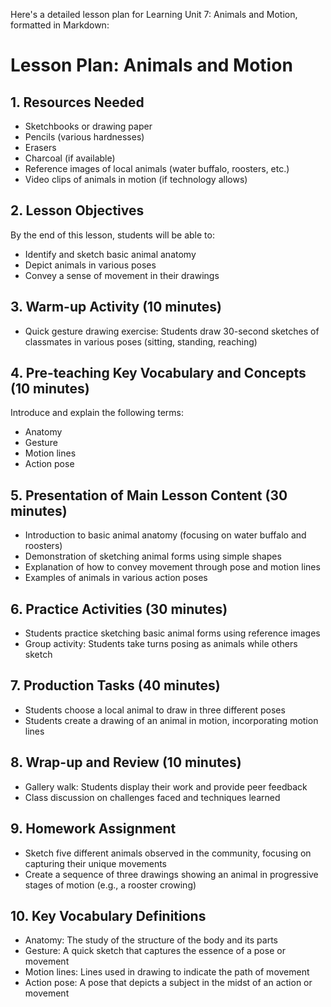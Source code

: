 Here's a detailed lesson plan for Learning Unit 7: Animals and Motion, formatted in Markdown:

# Lesson Plan: Animals and Motion

## 1. Resources Needed
- Sketchbooks or drawing paper
- Pencils (various hardnesses)
- Erasers
- Charcoal (if available)
- Reference images of local animals (water buffalo, roosters, etc.)
- Video clips of animals in motion (if technology allows)

## 2. Lesson Objectives
By the end of this lesson, students will be able to:
- Identify and sketch basic animal anatomy
- Depict animals in various poses
- Convey a sense of movement in their drawings

## 3. Warm-up Activity (10 minutes)
- Quick gesture drawing exercise: Students draw 30-second sketches of classmates in various poses (sitting, standing, reaching)

## 4. Pre-teaching Key Vocabulary and Concepts (10 minutes)
Introduce and explain the following terms:
- Anatomy
- Gesture
- Motion lines
- Action pose

## 5. Presentation of Main Lesson Content (30 minutes)
- Introduction to basic animal anatomy (focusing on water buffalo and roosters)
- Demonstration of sketching animal forms using simple shapes
- Explanation of how to convey movement through pose and motion lines
- Examples of animals in various action poses

## 6. Practice Activities (30 minutes)
- Students practice sketching basic animal forms using reference images
- Group activity: Students take turns posing as animals while others sketch

## 7. Production Tasks (40 minutes)
- Students choose a local animal to draw in three different poses
- Students create a drawing of an animal in motion, incorporating motion lines

## 8. Wrap-up and Review (10 minutes)
- Gallery walk: Students display their work and provide peer feedback
- Class discussion on challenges faced and techniques learned

## 9. Homework Assignment
- Sketch five different animals observed in the community, focusing on capturing their unique movements
- Create a sequence of three drawings showing an animal in progressive stages of motion (e.g., a rooster crowing)

## 10. Key Vocabulary Definitions
- Anatomy: The study of the structure of the body and its parts
- Gesture: A quick sketch that captures the essence of a pose or movement
- Motion lines: Lines used in drawing to indicate the path of movement
- Action pose: A pose that depicts a subject in the midst of an action or movement